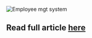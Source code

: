 
![Employee mgt system](https://github.com/dennismbugua/emplooyee-and-depatment-record-details-CRUD-functionalities-with-ReactJS-and-Django/blob/main/ui/my-app/public/Employee%20mgt%20system.gif)

## Read full article <a href="https://dennismbugua.co.ke/articles/building-a-modern-employee-management-system-with-react-js-and-django">here</a>
